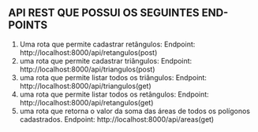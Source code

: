 ## API REST QUE POSSUI OS SEGUINTES END-POINTS

1. Uma rota que permite cadastrar retângulos:
   Endpoint: http://localhost:8000/api/retangulos(post)
2. uma rota que permite cadastrar triângulos:
   Endpoint: http://localhost:8000/api/triangulos(post)
3. uma rota que permite listar todos os triângulos:
   Endpoint: http://localhost:8000/api/triangulos(get)
4. uma rota que permite listar todos os retângulos:
   Endpoint: http://localhost:8000/api/retangulos(get)
5. uma rota que retorna o valor da soma das áreas de todos os polígonos cadastrados.
   Endpoint: http://localhost:8000/api/areas(get)
